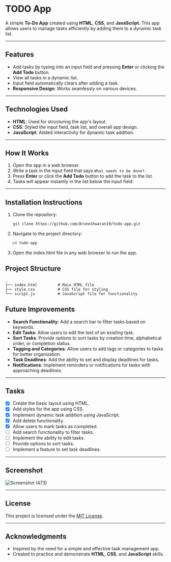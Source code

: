 # TODO App

A simple **To-Do App** created using **HTML**, **CSS**, and **JavaScript**. This app allows users to manage tasks efficiently by adding them to a dynamic task list. 

---

## Features
- Add tasks by typing into an input field and pressing **Enter** or clicking the **Add Todo** button.
- View all tasks in a dynamic list.
- Input field automatically clears after adding a task.
- **Responsive Design**: Works seamlessly on various devices.

---

## Technologies Used
- **HTML**: Used for structuring the app's layout.
- **CSS**: Styled the input field, task list, and overall app design.
- **JavaScript**: Added interactivity for dynamic task addition.

---

## How It Works
1. Open the app in a web browser.
2. Write a task in the input field that says `What needs to be done?`.
3. Press **Enter** or click the **Add Todo** button to add the task to the list.
4. Tasks will appear instantly in the list below the input field.

---

## Installation Instructions
1. Clone the repository:
   ```bash
   git clone https://github.com/Aruneshwaran19/todo-app.git

2. Navigate to the project directory:
```bash
   cd todo-app
```

3. Open the index.html file in any web browser to run the app.

## Project Structure
```
.
├── index.html         # Main HTML file
├── style.css          # CSS file for styling
└── script.js          # JavaScript file for functionality
```


## Future Improvements
- **Search Functionality**: Add a search bar to filter tasks based on keywords.
- **Edit Tasks**: Allow users to edit the text of an existing task.
- **Sort Tasks**: Provide options to sort tasks by creation time, alphabetical order, or completion status.
- **Tagging and Categories**: Allow users to add tags or categories to tasks for better organization.
- **Task Deadlines**: Add the ability to set and display deadlines for tasks.
- **Notifications**: Implement reminders or notifications for tasks with approaching deadlines.

---

## Tasks
- [x] Create the basic layout using HTML.
- [x] Add styles for the app using CSS.
- [x] Implement dynamic task addition using JavaScript.
- [x] Add delete functionality.
- [x] Allow users to mark tasks as completed.
- [ ] Add search functionality to filter tasks.
- [ ] Implement the ability to edit tasks.
- [ ] Provide options to sort tasks.
- [ ] Implement a feature to set task deadlines.

---

## Screenshot
![Screenshot (473)](https://github.com/user-attachments/assets/aacf9bac-8459-4982-a5a9-d198c7426093)



---

## License
This project is licensed under the [MIT License](LICENSE).

---

## Acknowledgments
- Inspired by the need for a simple and effective task management app.
- Created to practice and demonstrate **HTML**, **CSS**, and **JavaScript** skills.

